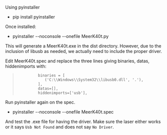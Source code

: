 Using pyinstaller

* pip install pyinstaller

Once installed:

* pyinstaller --noconsole --onefile MeerK40t.py

This will generate a MeerK40t.exe in the dist directory. However, due to the inclusion of libusb as needed, we actually need to include the proper driver.

Edit MeerK40t.spec and replace the three lines giving binaries, datas, hiddenimports with:

>              binaries = [
>                 ('C:\\Windows\\System32\\libusb0.dll', '.'),
>              ],
>              datas=[],
>              hiddenimports=['usb'],

Run pyinstaller again on the spec.

* pyinstaller --noconsole --onefile MeerK40t.spec

And test the .exe file for having the driver. Make sure the laser either works or it says `Usb Not Found` and does not say `No Driver`.